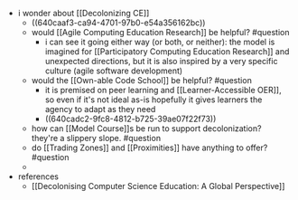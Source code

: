 - i wonder about [[Decolonizing CE]]
	- ((640caaf3-ca94-4701-97b0-e54a356162bc))
	- would [[Agile Computing Education Research]] be helpful? #question
		- i can see it going either way (or both, or neither): the model is imagined for [[Participatory Computing Education Research]] and unexpected directions, but it is also inspired by a very specific culture (agile software development)
	- would the [[Own-able Code School]] be helpful? #question
		- it is premised on peer learning and [[Learner-Accessible OER]], so even if it's not ideal as-is hopefully it gives learners the agency to adapt as they need
		- ((640cadc2-9fc8-4812-b725-39ae07f22f73))
	- how can [[Model Course]]s be run to support decolonization?  they're a slippery slope.  #question
	- do [[Trading Zones]] and [[Proximities]] have anything to offer? #question
	-
- references
	- [[Decolonising Computer Science Education: A Global Perspective]]